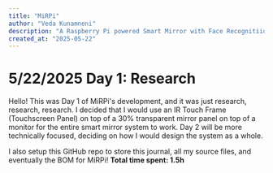 ```yaml
---
title: "MiRPi"
author: "Veda Kunamneni"
description: "A Raspberry Pi powered Smart Mirror with Face Recognitiion and IoT/Smart Home integration"
created_at: "2025-05-22"
---
```

# 5/22/2025 Day 1: Research

Hello! This was Day 1 of MiRPi's development, and it was just research, research, research. I decided that I would use an IR Touch Frame (Touchscreen Panel) on top of a 30% transparent mirror panel on top of a monitor for the entire smart mirror system to work. Day 2 will be more technically focused, deciding on how I would design the system as a whole.

I also setup this GitHub repo to store this journal, all my source files, and eventually the BOM for MiRPi!
**Total time spent: 1.5h**
